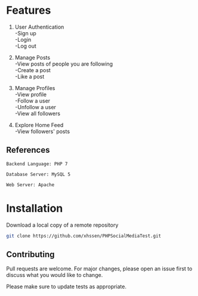 # Features

 1) User Authentication  
-Sign up  
-Login  
-Log out 

 2) Manage Posts  
-View posts of people you are following  
-Create a post  
-Like a post   

 3) Manage Profiles  
-View profile   
-Follow a user  
-Unfollow a user  
-View all followers  


 4) Explore Home Feed  
-View followers' posts
 
## References

    Backend Language: PHP 7   

    Database Server: MySQL 5  

    Web Server: Apache  

# Installation

Download a local copy of a remote repository

```bash
git clone https://github.com/xhssen/PHPSocialMediaTest.git
```




## Contributing

Pull requests are welcome. For major changes, please open an issue first
to discuss what you would like to change.

Please make sure to update tests as appropriate.

